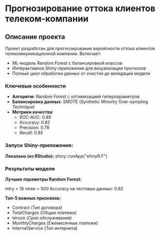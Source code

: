 # Прогнозирование оттока клиентов телеком-компании

## Описание проекта

Проект разработан для прогнозирования вероятности оттока клиентов телекоммуникационной компании. Включает:
- ML-модель Random Forest с балансировкой классов
- Интерактивное Shiny-приложение для визуализации прогнозов
- Полный цикл обработки данных от очистки до валидации модели

### Ключевые особенности
- **Алгоритм**: Random Forest с оптимизацией гиперпараметров
- **Балансировка данных**: SMOTE (Synthetic Minority Over-sampling Technique)
- **Метрики качества**:
  - ROC-AUC: 0.89
  - Accuracy: 0.82
  - Precision: 0.78
  - Recall: 0.85

### Запуск Shiny-приложения:

**Локально (из RStudio):**
shiny::runApp("shinyR.F")

### Результаты модели 

**Лучшие параметры Random Forest:**

mtry = 16
ntree = 500
Accuracy на тестовых данных: 0.82

**Топ-5 важных признаков:**

- Contract (Тип договора)
- TotalCharges (Общие платежи)
- tenure (Срок обслуживания)
- MonthlyCharges (Ежемесячные платежи)
- InternetService (Тип интернета)


